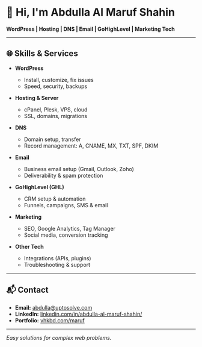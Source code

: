 # 👋 Hi, I'm Abdulla Al Maruf Shahin

**WordPress | Hosting | DNS | Email | GoHighLevel | Marketing Tech**

---

## 🌐 Skills & Services

- **WordPress**
  - Install, customize, fix issues
  - Speed, security, backups

- **Hosting & Server**
  - cPanel, Plesk, VPS, cloud
  - SSL, domains, migrations

- **DNS**
  - Domain setup, transfer
  - Record management: A, CNAME, MX, TXT, SPF, DKIM

- **Email**
  - Business email setup (Gmail, Outlook, Zoho)
  - Deliverability & spam protection

- **GoHighLevel (GHL)**
  - CRM setup & automation
  - Funnels, campaigns, SMS & email

- **Marketing**
  - SEO, Google Analytics, Tag Manager
  - Social media, conversion tracking

- **Other Tech**
  - Integrations (APIs, plugins)
  - Troubleshooting & support

---

## 📬 Contact

- **Email:** abdulla@uptosolve.com
- **LinkedIn:** [linkedin.com/in/abdulla-al-maruf-shahin/](https://www.linkedin.com/in/abdulla-al-maruf-shahin/)
- **Portfolio:** [vhkbd.com/maruf](https://vhkbd.com/maruf)

---

_Easy solutions for complex web problems._
